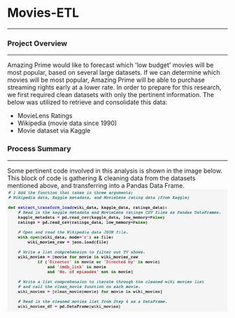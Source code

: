 # Movies-ETL
----
### Project Overview
----
Amazing Prime would like to forecast which 'low budget' movies will be most popular, based on several large datasets. If we can determine which movies will be most popular, Amazing Prime will be able to purchase streaming rights early at a lower rate.
In order to prepare for this research, we first required clean datasets with only the pertinent information. 
The below was utilized to retrieve and consolidate this data:
- MovieLens Ratings
- Wikipedia (movie data since 1990)
- Movie dataset via Kaggle

### Process Summary
----
Some pertinent code involved in this analysis is shown in the image below. This block of code is gathering & cleaning data from the datasets mentioned above, and transferring into a Pandas Data Frame.
![This is an image](https://github.com/KEGANCP/Movies-ETL/blob/main/RESOURCES/read_data.png)
